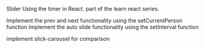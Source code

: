 Slider 
Using the timer in React.
part of the learn react series.

Implement the prev and next functionality using the setCurrentPerson function 
Implement the auto slide functionality using the setInterval function

implement slick-carousel for comparison




